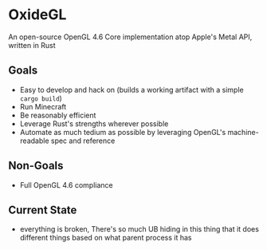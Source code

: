 # OxideGL
An open-source OpenGL 4.6 Core implementation atop Apple's Metal API, written in Rust

## Goals
 * Easy to develop and hack on (builds a working artifact with a simple `cargo build`)
 * Run Minecraft
 * Be reasonably efficient
 * Leverage Rust's strengths wherever possible
 * Automate as much tedium as possible by leveraging OpenGL's machine-readable spec and reference

## Non-Goals
 * Full OpenGL 4.6 compliance

## Current State
 * everything is broken, There's so much UB hiding in this thing that it does different things based on what parent process it has
